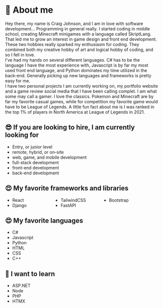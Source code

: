 # 👑 About me
Hey there, my name is Craig Johnson, and I am in love with software development... Programming in general really. I started coding in middle school, creating Minecraft minigames with a language called SkriptLang. That led me to grow an interest in game design and front end development. These two hobbies really sparked my enthusiasm for coding. They combined both my creative hobby of art and logical hobby of coding, and so I fell in love.     
I've had my hands on several different languages. C# has to be the language I have the most experience with, Javascript is by far my most used front end language, and Python dominates my time utilized in the back-end. Generally picking up new languages and frameworks is pretty easy for me.     
I have two personal projects I am currently working on, my portfolio website and a game review social media that I have been calling complet. I am what some may call a gamer. I love the classics. Pokemon and Minecraft are by far my favorite casual games, while for competition my favorite game would have to be League of Legends. A little fun fact about me is I was ranked in the top 1% of players in North America at League of Legends in 2021.     

## 😎 If you are looking to hire, I am currently looking for
- Entry, or junior level
- remote, hybrid, or on-site
- web, game, and mobile development
- full-stack development
- front-end development
- back-end development

## 😍 My favorite frameworks and libraries

<ul style="display: grid; grid-template-columns: 33% 33% 33%;">
  <li>React</li>
  <li>TailwindCSS</li>
  <li>Bootstrap</li>
  <li>Django</li>
  <li>FastAPI</li>
</ul>

## 😍 My favorite languages
- C#
- Javascript
- Python
- HTML
- CSS
- C++

## 🍒 I want to learn
- ASP.NET
- Node
- PHP
- HTMX
